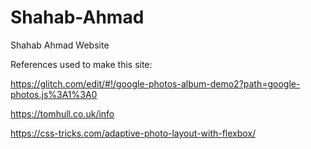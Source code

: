 # Shahab-Ahmad
Shahab Ahmad Website

References used to make this site:

https://glitch.com/edit/#!/google-photos-album-demo2?path=google-photos.js%3A1%3A0

https://tomhull.co.uk/info

https://css-tricks.com/adaptive-photo-layout-with-flexbox/


